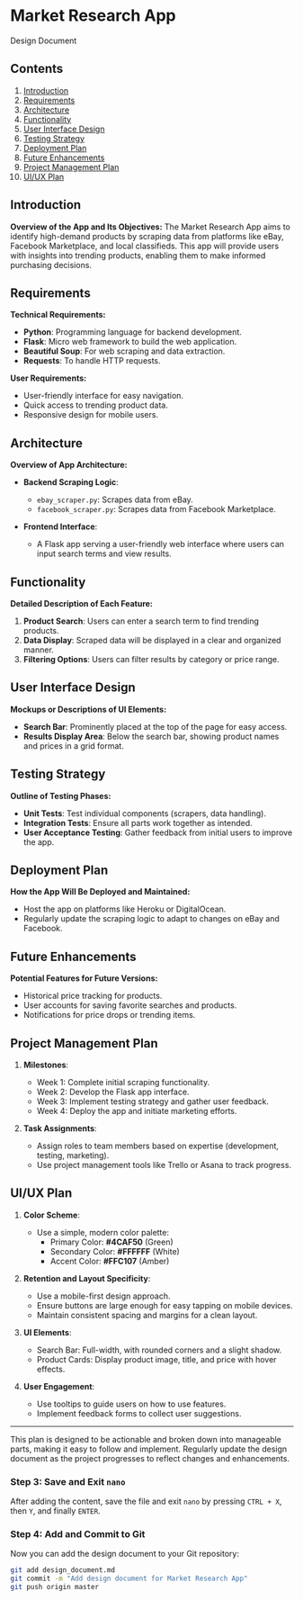 # Market Research App 
Design Document

## Contents

1. [Introduction](#introduction)
2. [Requirements](#requirements)
3. [Architecture](#architecture)
4. [Functionality](#functionality)
5. [User Interface Design](#user-interface-design)
6. [Testing Strategy](#testing-strategy)
7. [Deployment Plan](#deployment-plan)
8. [Future Enhancements](#future-enhancements)
9. [Project Management Plan](#project-management-plan)
10. [UI/UX Plan](#uiux-plan)

## Introduction

**Overview of the App and Its Objectives:**
The Market Research App aims to identify high-demand products by scraping data from platforms like eBay, Facebook Marketplace, and local classifieds. This app will provide users with insights into trending products, enabling them to make informed purchasing decisions.

## Requirements

**Technical Requirements:**
- **Python**: Programming language for backend development.
- **Flask**: Micro web framework to build the web application.
- **Beautiful Soup**: For web scraping and data extraction.
- **Requests**: To handle HTTP requests.

**User Requirements:**
- User-friendly interface for easy navigation.
- Quick access to trending product data.
- Responsive design for mobile users.

## Architecture

**Overview of App Architecture:**
- **Backend Scraping Logic**: 
  - `ebay_scraper.py`: Scrapes data from eBay.
  - `facebook_scraper.py`: Scrapes data from Facebook Marketplace.
  
- **Frontend Interface**: 
  - A Flask app serving a user-friendly web interface where users can input search terms and view results.

## Functionality

**Detailed Description of Each Feature:**
1. **Product Search**: Users can enter a search term to find trending products.
2. **Data Display**: Scraped data will be displayed in a clear and organized manner.
3. **Filtering Options**: Users can filter results by category or price range.

## User Interface Design

**Mockups or Descriptions of UI Elements:**
- **Search Bar**: Prominently placed at the top of the page for easy access.
- **Results Display Area**: Below the search bar, showing product names and prices in a grid format.

## Testing Strategy

**Outline of Testing Phases:**
- **Unit Tests**: Test individual components (scrapers, data handling).
- **Integration Tests**: Ensure all parts work together as intended.
- **User Acceptance Testing**: Gather feedback from initial users to improve the app.

## Deployment Plan

**How the App Will Be Deployed and Maintained:**
- Host the app on platforms like Heroku or DigitalOcean.
- Regularly update the scraping logic to adapt to changes on eBay and Facebook.

## Future Enhancements

**Potential Features for Future Versions:**
- Historical price tracking for products.
- User accounts for saving favorite searches and products.
- Notifications for price drops or trending items.

## Project Management Plan

1. **Milestones**:
   - Week 1: Complete initial scraping functionality.
   - Week 2: Develop the Flask app interface.
   - Week 3: Implement testing strategy and gather user feedback.
   - Week 4: Deploy the app and initiate marketing efforts.

2. **Task Assignments**:
   - Assign roles to team members based on expertise (development, testing, marketing).
   - Use project management tools like Trello or Asana to track progress.

## UI/UX Plan

1. **Color Scheme**:
   - Use a simple, modern color palette:
     - Primary Color: **#4CAF50** (Green)
     - Secondary Color: **#FFFFFF** (White)
     - Accent Color: **#FFC107** (Amber)

2. **Retention and Layout Specificity**:
   - Use a mobile-first design approach.
   - Ensure buttons are large enough for easy tapping on mobile devices.
   - Maintain consistent spacing and margins for a clean layout.

3. **UI Elements**:
   - Search Bar: Full-width, with rounded corners and a slight shadow.
   - Product Cards: Display product image, title, and price with hover effects.

4. **User Engagement**:
   - Use tooltips to guide users on how to use features.
   - Implement feedback forms to collect user suggestions.

---

This plan is designed to be actionable and broken down into manageable parts, making it easy to follow and implement. Regularly update the design document as the project progresses to reflect changes and enhancements. 

### Step 3: Save and Exit `nano`

After adding the content, save the file and exit `nano` by pressing `CTRL + X`, then `Y`, and finally `ENTER`.

### Step 4: Add and Commit to Git

Now you can add the design document to your Git repository:

```bash
git add design_document.md
git commit -m "Add design document for Market Research App"
git push origin master
